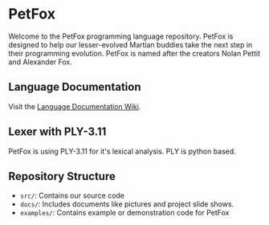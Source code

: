 # PetFox

Welcome to the PetFox programming language repository. PetFox is designed to help our lesser-evolved Martian buddies take the next step in their programming evolution. PetFox is named after the creators Nolan Pettit and Alexander Fox.

## Language Documentation

Visit the [Language Documentation Wiki](https://github.com/AlexanderFox6/PetFox/wiki/PetFox-Documentation).

## Lexer with PLY-3.11

PetFox is using PLY-3.11 for it's lexical analysis. PLY is python based.

## Repository Structure

- `src/`: Contains our source code
- `docs/`: Includes documents like pictures and project slide shows.
- `examples/`: Contains example or demonstration code for PetFox
